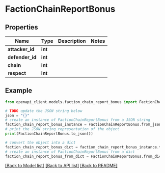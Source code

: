 # FactionChainReportBonus


## Properties

Name | Type | Description | Notes
------------ | ------------- | ------------- | -------------
**attacker_id** | **int** |  | 
**defender_id** | **int** |  | 
**chain** | **int** |  | 
**respect** | **int** |  | 

## Example

```python
from openapi_client.models.faction_chain_report_bonus import FactionChainReportBonus

# TODO update the JSON string below
json = "{}"
# create an instance of FactionChainReportBonus from a JSON string
faction_chain_report_bonus_instance = FactionChainReportBonus.from_json(json)
# print the JSON string representation of the object
print(FactionChainReportBonus.to_json())

# convert the object into a dict
faction_chain_report_bonus_dict = faction_chain_report_bonus_instance.to_dict()
# create an instance of FactionChainReportBonus from a dict
faction_chain_report_bonus_from_dict = FactionChainReportBonus.from_dict(faction_chain_report_bonus_dict)
```
[[Back to Model list]](../README.md#documentation-for-models) [[Back to API list]](../README.md#documentation-for-api-endpoints) [[Back to README]](../README.md)


